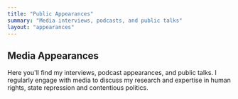 ```yaml
---
title: "Public Appearances"
summary: "Media interviews, podcasts, and public talks"
layout: "appearances"
---
```


## Media Appearances

Here you'll find my interviews, podcast appearances, and public talks. I regularly engage with media to discuss my research and expertise in human rights, state repression and contentious politics.

